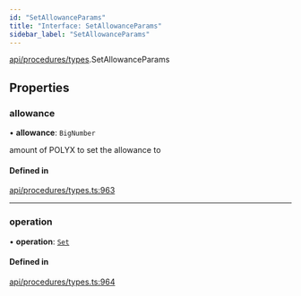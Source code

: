 ```yaml
---
id: "SetAllowanceParams"
title: "Interface: SetAllowanceParams"
sidebar_label: "SetAllowanceParams"
---
```


[api/procedures/types](../../../../../modules/API/Procedures/Types/Types.md).SetAllowanceParams

## Properties

### allowance

• **allowance**: `BigNumber`

amount of POLYX to set the allowance to

#### Defined in

[api/procedures/types.ts:963](https://github.com/PolymeshAssociation/polymesh-sdk/blob/de58d40fd/src/api/procedures/types.ts#L963)

___

### operation

• **operation**: [`Set`](../../../../../enums/API/Procedures/Types/AllowanceOperation/AllowanceOperation.md#set)

#### Defined in

[api/procedures/types.ts:964](https://github.com/PolymeshAssociation/polymesh-sdk/blob/de58d40fd/src/api/procedures/types.ts#L964)
